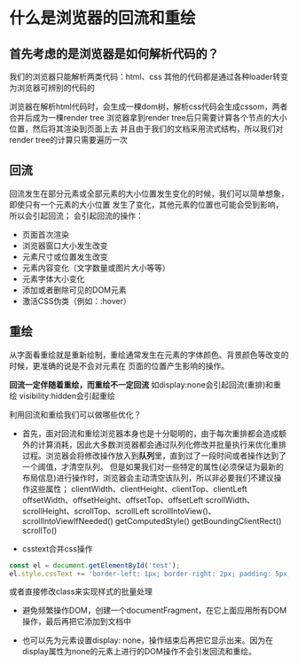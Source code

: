 # 什么是浏览器的回流和重绘
## 首先考虑的是浏览器是如何解析代码的？

我们的浏览器只能解析两类代码：html、css
其他的代码都是通过各种loader转变为浏览器可辨别的代码的

浏览器在解析html代码时，会生成一棵dom树，解析css代码会生成cssom，两者合并后成为一棵render tree
浏览器拿到render tree后只需要计算各个节点的大小位置，然后将其渲染到页面上去
并且由于我们的文档采用流式结构，所以我们对render tree的计算只需要遍历一次

## 回流
回流发生在部分元素或全部元素的大小位置发生变化的时候，我们可以简单想象，即使只有一个元素的大小位置
发生了变化，其他元素的位置也可能会受到影响，所以会引起回流；
会引起回流的操作：
+ 页面首次渲染
+ 浏览器窗口大小发生改变
+ 元素尺寸或位置发生改变
+ 元素内容变化（文字数量或图片大小等等）
+ 元素字体大小变化
+ 添加或者删除可见的DOM元素
+ 激活CSS伪类（例如：:hover）

## 重绘
从字面看重绘就是重新绘制，重绘通常发生在元素的字体颜色、背景颜色等改变的时候，更准确的说是不会对元素在
页面的位置产生影响的操作。

**回流一定伴随着重绘，而重绘不一定回流**
如display:none会引起回流(重排)和重绘 visibility:hidden会引起重绘

利用回流和重绘我们可以做哪些优化？
+ 首先，面对回流和重绘浏览器本身也是十分聪明的，由于每次重排都会造成额外的计算消耗，因此大多数浏览器都会通过队列化修改并批量执行来优化重排过程。浏览器会将修改操作放入到**队列**里，直到过了一段时间或者操作达到了一个阈值，才清空队列。
但是如果我们对一些特定的属性(必须保证为最新的布局信息)进行操作时，浏览器会主动清空该队列，所以非必要我们不建议操作这些属性；
clientWidth、clientHeight、clientTop、clientLeft
offsetWidth、offsetHeight、offsetTop、offsetLeft
scrollWidth、scrollHeight、scrollTop、scrollLeft
scrollIntoView()、scrollIntoViewIfNeeded()
getComputedStyle()
getBoundingClientRect()
scrollTo()

+ csstext合并css操作
```js
const el = document.getElementById('test'); 
el.style.cssText += 'border-left: 1px; border-right: 2px; padding: 5px;';
```
或者直接修改class来实现样式的批量处理

+ 避免频繁操作DOM，创建一个documentFragment，在它上面应用所有DOM操作，最后再把它添加到文档中

+ 也可以先为元素设置display: none，操作结束后再把它显示出来。因为在display属性为none的元素上进行的DOM操作不会引发回流和重绘。

